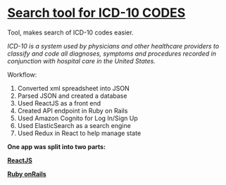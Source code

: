 # [Search tool for ICD-10 CODES](https://carecloudreact.herokuapp.com/icd10)

Tool, makes search of ICD-10 codes easier.

*ICD-10 is a system used by physicians and other healthcare providers to classify and code all diagnoses, symptoms and procedures recorded in conjunction with hospital care in the United States.*

Workflow:
1. Converted xml spreadsheet into JSON
2. Parsed JSON and created a database
3. Used ReactJS as a front end
4. Created API endpoint in Ruby on Rails
5. Used Amazon Cognito for Log In/Sign Up
6. Used ElasticSearch as a search engine
7. Used Redux in React to help manage state

**One app was split into two parts:**

**[ReactJS](https://github.com/vprotsan/cloud-react)** 

**[Ruby onRails](https://github.com/vprotsan/careCloud)**

